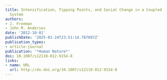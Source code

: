 ```yaml
---
title: Intensification, Tipping Points, and Social Change in a Coupled Forager-Resource
  System
authors:
- J. Freeman
- John M. Anderies
date: '2012-10-01'
publishDate: '2025-01-24T23:51:14.787697Z'
publication_types:
- article-journal
publication: '*Human Nature*'
doi: 10.1007/s12110-012-9154-8
links:
- name: URL
  url: http://dx.doi.org/10.1007/s12110-012-9154-8
---
```

